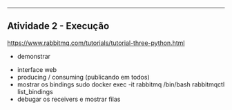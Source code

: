 ----------------------------------------------------------
Atividade 2 - Execução
----------------------------------------------------------
https://www.rabbitmq.com/tutorials/tutorial-three-python.html

* demonstrar
- interface web
- producing / consuming (publicando em todos)
- mostrar os bindings
    sudo docker exec -it rabbitmq /bin/bash
    rabbitmqctl list_bindings
- debugar os receivers e mostrar filas